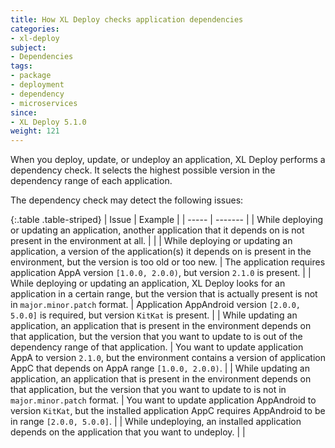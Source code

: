```yaml
---
title: How XL Deploy checks application dependencies
categories:
- xl-deploy
subject:
- Dependencies
tags:
- package
- deployment
- dependency
- microservices
since:
- XL Deploy 5.1.0
weight: 121
---
```


When you deploy, update, or undeploy an application, XL Deploy performs a dependency check. It selects the highest possible version in the dependency range of each application.

The dependency check may detect the following issues:

{:.table .table-striped}
| Issue | Example |
| ----- | ------- |
| While deploying or updating an application, another application that it depends on is not present in the environment at all. | |
| While deploying or updating an application, a version of the application(s) it depends on is present in the environment, but the version is too old or too new. | The application requires application AppA version `[1.0.0, 2.0.0)`, but version `2.1.0` is present. |
| While deploying or updating an application, XL Deploy looks for an application in a certain range, but the version that is actually present is not in `major.minor.patch` format. | Application AppAndroid version `[2.0.0, 5.0.0]` is required, but version `KitKat` is present. |
| While updating an application, an application that is present in the environment depends on that application, but the version that you want to update to is out of the dependency range of that application. | You want to update application AppA to version `2.1.0`, but the environment contains a version of application AppC that depends on AppA range `[1.0.0, 2.0.0)`. |
| While updating an application, an application that is present in the environment depends on that application, but the version that you want to update to is not in `major.minor.patch` format. | You want to update application AppAndroid to version `KitKat`, but the installed application AppC requires AppAndroid to be in range `[2.0.0, 5.0.0]`. |
| While undeploying, an installed application depends on the application that you want to undeploy. | |
